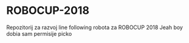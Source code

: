 # ROBOCUP-2018
Repozitorij za razvoj line following robota za ROBOCUP 2018
Jeah boy dobia sam permisije picko
